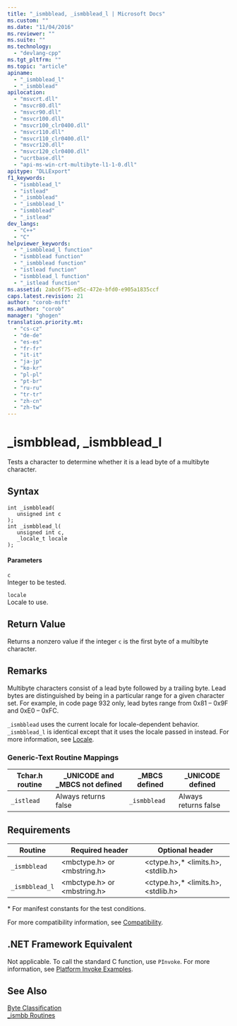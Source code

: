 ```yaml
---
title: "_ismbblead, _ismbblead_l | Microsoft Docs"
ms.custom: ""
ms.date: "11/04/2016"
ms.reviewer: ""
ms.suite: ""
ms.technology: 
  - "devlang-cpp"
ms.tgt_pltfrm: ""
ms.topic: "article"
apiname: 
  - "_ismbblead_l"
  - "_ismbblead"
apilocation: 
  - "msvcrt.dll"
  - "msvcr80.dll"
  - "msvcr90.dll"
  - "msvcr100.dll"
  - "msvcr100_clr0400.dll"
  - "msvcr110.dll"
  - "msvcr110_clr0400.dll"
  - "msvcr120.dll"
  - "msvcr120_clr0400.dll"
  - "ucrtbase.dll"
  - "api-ms-win-crt-multibyte-l1-1-0.dll"
apitype: "DLLExport"
f1_keywords: 
  - "ismbblead_l"
  - "istlead"
  - "_ismbblead"
  - "_ismbblead_l"
  - "ismbblead"
  - "_istlead"
dev_langs: 
  - "C++"
  - "C"
helpviewer_keywords: 
  - "_ismbblead_l function"
  - "ismbblead function"
  - "_ismbblead function"
  - "istlead function"
  - "ismbblead_l function"
  - "_istlead function"
ms.assetid: 2abc6f75-ed5c-472e-bfd0-e905a1835ccf
caps.latest.revision: 21
author: "corob-msft"
ms.author: "corob"
manager: "ghogen"
translation.priority.mt: 
  - "cs-cz"
  - "de-de"
  - "es-es"
  - "fr-fr"
  - "it-it"
  - "ja-jp"
  - "ko-kr"
  - "pl-pl"
  - "pt-br"
  - "ru-ru"
  - "tr-tr"
  - "zh-cn"
  - "zh-tw"
---
```

# _ismbblead, _ismbblead_l
Tests a character to determine whether it is a lead byte of a multibyte character.  
  
## Syntax  
  
```  
int _ismbblead(  
   unsigned int c   
);  
int _ismbblead_l(  
   unsigned int c,  
   _locale_t locale  
);  
```  
  
#### Parameters  
 `c`  
 Integer to be tested.  
  
 `locale`  
 Locale to use.  
  
## Return Value  
 Returns a nonzero value if the integer `c` is the first byte of a multibyte character.  
  
## Remarks  
 Multibyte characters consist of a lead byte followed by a trailing byte. Lead bytes are distinguished by being in a particular range for a given character set. For example, in code page 932 only, lead bytes range from 0x81 – 0x9F and 0xE0 – 0xFC.  
  
 `_ismbblead` uses the current locale for locale-dependent behavior. `_ismbblead_l` is identical except that it uses the locale passed in instead. For more information, see [Locale](../../c-runtime-library/locale.md).  
  
### Generic-Text Routine Mappings  
  
|Tchar.h routine|_UNICODE and _MBCS not defined|_MBCS defined|_UNICODE defined|  
|---------------------|--------------------------------------|--------------------|-----------------------|  
|`_istlead`|Always returns false|`_ismbblead`|Always returns false|  
  
## Requirements  
  
|Routine|Required header|Optional header|  
|-------------|---------------------|---------------------|  
|`_ismbblead`|\<mbctype.h> or \<mbstring.h>|\<ctype.h>,* \<limits.h>, \<stdlib.h>|  
|`_ismbblead_l`|\<mbctype.h> or \<mbstring.h>|\<ctype.h>,* \<limits.h>, \<stdlib.h>|  
  
 \* For manifest constants for the test conditions.  
  
 For more compatibility information, see [Compatibility](../../c-runtime-library/compatibility.md).  
  
## .NET Framework Equivalent  
 Not applicable. To call the standard C function, use `PInvoke`. For more information, see [Platform Invoke Examples](http://msdn.microsoft.com/Library/15926806-f0b7-487e-93a6-4e9367ec689f).  
  
## See Also  
 [Byte Classification](../../c-runtime-library/byte-classification.md)   
 [_ismbb Routines](../../c-runtime-library/ismbb-routines.md)